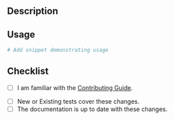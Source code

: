 ## Description
<!-- Provide a standalone description of changes in this PR. -->
<!-- Reference any issues closed by this PR with "closes #1234". -->

## Usage
<!-- Potentially add a usage example below -->
```python
# Add snippet demonstrating usage
```
## Checklist
- [ ] I am familiar with the [Contributing Guide](../CONTRIBUTING.md).
<!--
Note: All commits need to be signed and signed off. This can be done via `-sS` flags while commiting
`git commit -sS -m "...."
-->
- [ ] New or Existing tests cover these changes.
- [ ] The documentation is up to date with these changes.
